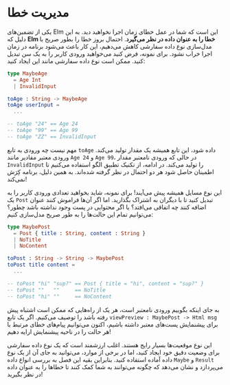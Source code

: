 # مدیریت خطا

یکی از تضمین‌های Elm این است که شما در عمل خطای زمان اجرا نخواهید دید. به این دلیل که **Elm خطا را به عنوان داده در نظر می‌گیرد**. احتمال بروز خطا را بطور صریح با مدل‌سازی نوع داده سفارشی کاهش می‌دهیم، این کار باعث می‌شود برنامه در زمان اجرا خراب نشود. برای نمونه، فرض کنید می‌خواهید ورودی کاربر را به یک سن تبدیل کنید. ممکن است نوع داده سفارشی مانند این ایجاد کنید:

```elm
type MaybeAge
  = Age Int
  | InvalidInput

toAge : String -> MaybeAge
toAge userInput =
  ...

-- toAge "24" == Age 24
-- toAge "99" == Age 99
-- toAge "ZZ" == InvalidInput
```

مهم نیست چه ورودی به تابع `toAge` داده شود، این تابع همیشه یک مقدار تولید می‌کند. ورودی معتبر مقادیر مانند `Age 24` و `Age 99`، در حالی که ورودی نامعتبر مقدار `InvalidInput` را تولید می‌کند. در ادامه، از تکنیک تطبیق الگو استفاده می‌کنیم تا اطمینان حاصل شود هر دو احتمال در نظر گرفته شده‌اند. به همین دلیل، برنامه کِرَش نمی‌کند!

این نوع مسایل همیشه پیش می‌آیند! برای نمونه، شاید بخواهید تعدادی ورودی کاربر را به یک `Post` تبدیل کنید تا با دیگران به اشتراک بگذارید. اما اگر آن‌ها فراموش کنند عنوان اضافه کنند چه اتفاقی می‌افتد؟ یا اگر محتوایی در پست وجود نداشته باشد چطور؟ می‌توانیم تمام این حالت‌ها را به طور صریح مدل‌سازی کنیم:

```elm
type MaybePost
  = Post { title : String, content : String }
  | NoTitle
  | NoContent

toPost : String -> String -> MaybePost
toPost title content =
  ...

-- toPost "hi" "sup?" == Post { title = "hi", content = "sup?" }
-- toPost ""   ""     == NoTitle
-- toPost "hi" ""     == NoContent
```

به جای اینکه بگوییم ورودی نامعتبر است، هر یک از راه‌هایی که ممکن است اشتباه پیش رفته باشد را توصیف می‌کنیم. اگر یک تابع `viewPreview : MaybePost -> Html msg` برای پیشنمایش پست‌های معتبر داشته باشیم، اکنون می‌توانیم پیام‌های خطای مرتبط با هر حالت را در ناحیه پیشنمایش ارایه دهیم!

این نوع موقعیت‌ها بسیار رایج هستند. اغلب ارزشمند است که یک نوع داده سفارشی برای وضعیت دقیق خود ایجاد کنید، اما در برخی از موارد، می‌توانید به جای آن از یک نوع داده آماده استفاده کنید. بنابراین بقیه این فصل به بررسی انواع داده `Maybe` و `Result` می‌پردازد و نشان می‌دهد که چگونه می‌توانند به شما کمک کنند تا خطاها را به عنوان داده در نظر بگیرید!